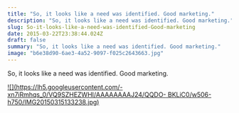 ```yaml
---
title: "So, it looks like a need was identified. Good marketing."
description: "So, it looks like a need was identified. Good marketing."
slug: So-it-looks-like-a-need-was-identified-Good-marketing
date: 2015-03-22T23:38:44.024Z
draft: false
summary: "So, it looks like a need was identified. Good marketing.﻿"
image: "b6e38d90-6ae3-4a52-9097-f025c2643663.jpg"
---
```



So, it looks like a need was identified. Good marketing.﻿

[![](https://lh5.googleusercontent.com/-xn7iRmhqs_0/VQ9SZHEZWHI/AAAAAAAAJ24/QQDO-
BKLiC0/w506-h750/IMG20150315133238.jpg)](https://plus.google.com/photos/111381966376152171662/albums/6129208210991199057/6129208209222228082)

